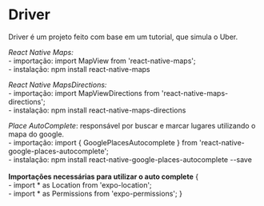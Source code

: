 # Driver

Driver é um projeto feito com base em um tutorial, que simula o Uber.

*React Native Maps:*
</br> - importação: import MapView from 'react-native-maps';
</br> - instalação: npm install react-native-maps

*React Native MapsDirections:*
</br> - importação: import MapViewDirections from 'react-native-maps-directions';
</br> - instalação: npm install react-native-maps-directions

*Place AutoComplete*: responsável por buscar e marcar lugares utilizando o mapa do google.
</br> - importação: import { GooglePlacesAutocomplete } from 'react-native-google-places-autocomplete';
</br> - instalação: npm install react-native-google-places-autocomplete --save    
</br>  **Importações necessárias para utilizar o auto complete**    {
</br>  - import * as Location from 'expo-location';
</br>  - import * as Permissions from 'expo-permissions';  }

